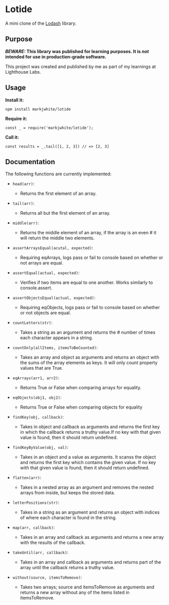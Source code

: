 # Lotide

A mini clone of the [Lodash](https://lodash.com) library.

## Purpose

**_BEWARE:_ This library was published for learning purposes. It is _not_ intended for use in production-grade software.**

This project was created and published by me as part of my learnings at Lighthouse Labs. 

## Usage

**Install it:**

`npm install markjwhite/lotide`

**Require it:**

`const _ = require('markjwhite/lotide');`

**Call it:**

`const results = _.tail([1, 2, 3]) // => [2, 3]`

## Documentation

The following functions are currently implemented:
* `head(arr)`: 
  * Returns the first element of an array.

* `tail(arr)`:
  * Returns all but the first element of an array.

* `middle(arr)`:
  * Returns the middle element of an array, if the array is an even # it will return the middle two elements.

* `assertArraysEqual(acutal, expected)`:
  * Requiring eqArrays, logs pass or fail to console based on whether or not arrays are equal.

* `assertEqual(actual, expected)`:
  * Verifies if two items are equal to one another. Works similarly to console.assert.

* `assertObjectsEqual(actual, expected)`:
  * Requiring eqObjects, logs pass or fail to console based on whether or not objects are equal.

* `countLetters(str)`:
  * Takes a string as an argument and returns the # number of times each character appears in a string.

* `countOnly(allItems, itemsToBeCounted)`:
  * Takes an array and object as arguments and returns an object with the sums of the array elements as keys. It will only count property values that are True.

* `eqArrays(arr1, arr2)`:
  * Returns True or False when comparing arrays for equality.

* `eqObjects(obj1, obj2)`:
  * Returns True or False when comparing objects for equality

* `findKey(obj, callback)`:
  * Takes in object and callback as arguments and returns the first key in which the callback returns a truthy value.If no key with that given value is found, then it should return undefined.

* `findKeyByValue(obj, val)`:
  * Takes in an object and a value as arguments. It scanss the object and returns the first key which contains the given value. If no key with that given value is found, then it should return undefined.

* `flatten(arr)`:
  * Takes in a nested array as an argument and removes the nested arrays from inside, but keeps the stored data.
* `letterPositions(str)`:
  * Takes in a string as an argument and returns an object with indices of where each character is found in the string.

* `map(arr, callback)`:
  * Takes in an array and callback as arguments and returns a new array with the results of the callback.

* `takeUntil(arr, callback)`:
  * Takes in an array and callback as arguments and returns part of the array until the callback returns a truthy value.

* `without(source, itemsToRemove)`:
  * Takes two arrays; source and itemsToRemove as arguments and returns a new array without any of the items listed in itemsToRemove.
